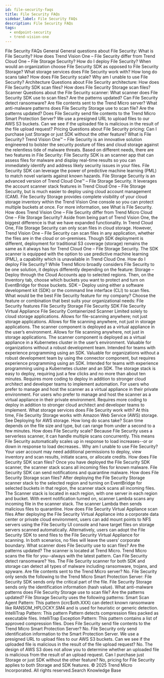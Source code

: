 ```yaml
---
id: file-security-faqs
title: File Security FAQs
sidebar_label: File Security FAQs
description: File Security FAQs
tags:
  - endpoint-security
  - trend-vision-one
---
```


 File Security FAQs General General questions about File Security: What is File Security? How does Trend Vision One – File Security differ from Trend Cloud One – File Storage Security? How do I deploy File Security? When would an organization choose File Security SDK as opposed to File Security Storage? What storage services does File Security work with? How long do scans take? How does File Security scale? Why am I unable to use File Security? Architecture Questions about File Security architecture: How does File Security SDK scan files? How does File Security Storage scan files? Scanner Questions about the File Security scanner: What scanner does File Security SDK use to scan files? Are the patterns updated? Can File Security detect ransomware? Are file contents sent to the Trend Micro server? What anti-malware patterns does File Security Storage use to scan file? Are the patterns updated? Does File Security send file contents to the Trend Micro Smart Protection Server? We use a presigned URL to upload files to our AWS S3 buckets. Can we see if the uploaded file is malicious in the result of the file upload request? Pricing Questions about File Security pricing: Can I purchase just Storage or just SDK without the other feature? What is File Security? Trend Vision One™ – File Security is an innovative solution engineered to bolster the security posture of files and cloud storage against the relentless tide of malware threats. Based on different needs, there are two features in File Security: File Security SDK is an scanner app that can assess files for malware and display real-time results so you can immediately identify and address likely security issues in your files. File Security SDK can leverage the power of predictive machine learning (PML) to match novel variants against known hazards. File Storage Security is an advanced version of Trend Cloud One™ – File Storage Security. It leverages the account scanner stack features in Trend Cloud One – File Storage Security, but is much easier to deploy using cloud account management (CAM). File Security Storage provides complete visibility of your cloud storage inventory within the Trend Vision One console so you can protect multiple buckets at once. For more information, see What is File Security. How does Trend Vision One – File Security differ from Trend Micro Cloud One – File Storage Security? Aside from being part of Trend Vision One, the biggest difference is that we have expanded functionality. In Trend Cloud One, File Storage Security can only scan files in cloud storage. However, Trend Vision One – File Security can scan files in any application, whether the files are in the cloud or on-premises. Though SDK deployment is different, deployment for traditional S3 coverage (storage) remains the same as it always has for Trend Cloud One – File Storage Security. The SDK scanner is equipped with the option to use predictive machine learning (PML), a capability which is unavailable in Trend Cloud One. How do I deploy File Security? While Trend Micro broadly considers File Security to be one solution, it deploys differently depending on the feature: Storage – Deploy through the Cloud Accounts app to selected regions. Then, on the Inventory tab, choose which buckets you want to protect and turn on EventBridge for those buckets. SDK – Deploy using either a software development kit (SDK) or the command line interface (CLI) to scan files. What would be the best File Security feature for my company? Choose the feature or combination that best suits your organizational needs: File Security features File Security Storage File Security SDK File Security Virtual Appliance File Security Containerized Scanner Limited solely to cloud storage applications. Allows for file-scanning anywhere; not just storage applications. Allows for file scanning anywhere, not just in storage applications. The scanner component is deployed as a virtual appliance in the user’s environment. Allows for file scanning anywhere, not just in storage applications. The scanner component is deployed as a virtual appliance in a Kubernetes cluster in the user’s environment. Valuable for organizations without a robust development team. Intended for teams with experience programming using an SDK. Valuable for organizations without a robust development team by using the connector component, but requires experience programming using an SDK. Intended for teams with experience programming using a Kubernetes cluster and an SDK. The storage stack is easy to deploy, requiring just a few clicks and no more than about ten minutes. Requires more coding to deploy in addition to stronger cloud architect and developer teams to implement automation. For users who prefer to manage and host the scanner as a virtual appliance in their private environment. For users who prefer to manage and host the scanner as a virtual appliance in their private environment. Requires more coding to deploy in addition to stronger cloud architect and developer teams to implement. What storage services does File Security work with? At this time, File Security Storage works with Amazon Web Service (AWS) storage. See Deploying for AWS storage. How long do scans take? Scan time depends on the file size and type, but can range from under a second to a few minutes. How does File Security scale? Because File Security uses a serverless scanner, it can handle multiple scans concurrently. This means File Security automatically scales up in response to load increases--or or down in response to load decreases.. Why am I unable to use File Security? Your user account may need additional permissions to deploy, view inventory and scan results, initiate scans, or allocate credits. How does File Security SDK scan files? Once you have deployed the File Security SDK scanner, the scanner stack scans all incoming files for known malware. File Security SDK can send notifications and quarantine malware. How does File Security Storage scan files? After deploying the File Security Storage scanner stack to the selected region and turning on EventBridge for selected buckets in that region, the scanner stack scans all incoming files. The Scanner stack is located in each region, with one server in each region and bucket. With event notification turned on, scanner Lambda scans any incoming file in the scanner stack. The scanner Lambda then sends malicious files to quarantine. How does File Security Virtual Appliance scan files After deploying the File Security Virtual Appliance into a corporate data center or private cloud environment, users can add mount points to NFS servers using the File Security UI console and have target files on storage servers scanned automatically. Alternatively, users can adopt the File Security SDK to send files to the File Security Virtual Appliance for scanning. In both scenarios, no files will leave the users’ corporate boundary. What scanner does File Security use to scan files? Are the patterns updated? The scanner is located at Trend Micro. Trend Micro scans the file for you--always with the latest pattern. Can File Security detect ransomware? Yes. The File Security scanner for both SDK and storage can detect all types of malware including ransomware, trojans, and spyware. Are file contents sent to the Trend Micro server? No. File Security only sends the following to the Trend Micro Smart Protection Server: File Security SDK sends only the critical part of the file. File Security Storage sends only the identification information (hash value). What anti-malware patterns does File Security Storage use to scan file? Are the patterns updated? File Storage Security uses the following patterns: Smart Scan Agent Pattern: This pattern (icrc$oth.XXX) can detect known ransomware like RANSOM_HPLOCKY.SM4 and is used for heuristic or generic detection. IntelliTrap Pattern: This pattern Pattern detects compression files packed as executable files. IntelliTrap Exception Pattern: This pattern contains a list of approved compression files. Does File Security send file contents to the Trend Micro Smart Protection Server? No. File Security only send identification information to the Smart Protection Server. We use a presigned URL to upload files to our AWS S3 buckets. Can we see if the uploaded file is malicious in the result of the file upload request? No. The design of AWS S3 does not allow you to determine whether an uploaded file is malicious from the result of an upload request. Can I purchase just Storage or just SDK without the other feature? No, pricing for File Security applies to both Storage and SDK features. © 2025 Trend Micro Incorporated. All rights reserved.Search Knowledge Base